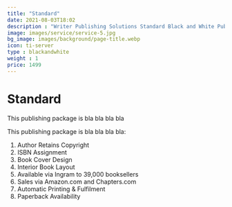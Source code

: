 ```yaml
---
title: "Standard"
date: 2021-08-03T18:02
description : "Writer Publishing Solutions Standard Black and White Publishing Package"
image: images/service/service-5.jpg
bg_image: images/background/page-title.webp
icon: ti-server
type : blackandwhite
weight : 1
price: 1499
---
```


# Standard

This publishing package is bla bla bla bla 

This publishing package is bla bla bla bla:
<br>

1. Author Retains Copyright
2. ISBN Assignment
3. Book Cover Design
4. Interior Book Layout
5. Available via Ingram to 39,000 booksellers
6. Sales via Amazon.com and Chapters.com
7. Automatic Printing & Fulfilment
8. Paperback Availability
